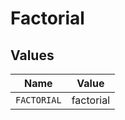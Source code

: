 # Factorial


## Values

| Name        | Value       |
| ----------- | ----------- |
| `FACTORIAL` | factorial   |